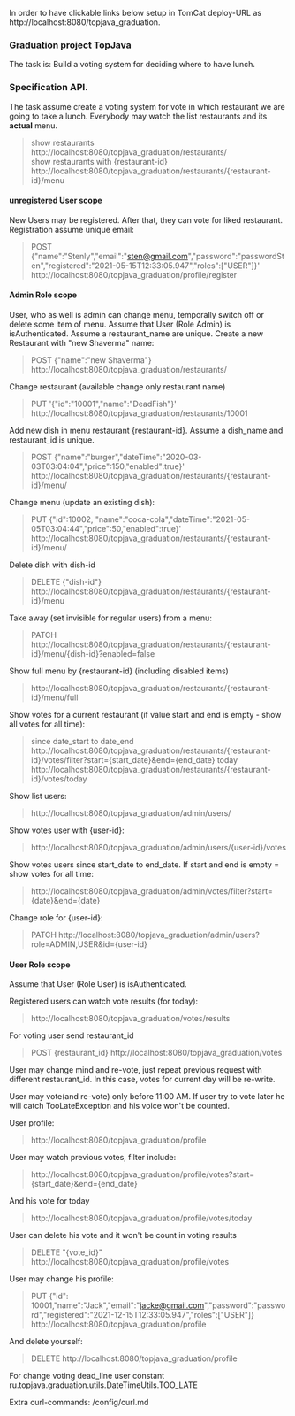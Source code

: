 In order to have clickable links below setup in TomCat deploy-URL as http://localhost:8080/topjava_graduation. 

### Graduation project TopJava

The task is:
Build a voting system for deciding where to have lunch.

### Specification API.

The task assume create a voting system for vote in which restaurant we are going to take a lunch. Everybody may watch
the list restaurants and its **actual** menu.
> show restaurants http://localhost:8080/topjava_graduation/restaurants/ <br>
> show restaurants with {restaurant-id} http://localhost:8080/topjava_graduation/restaurants/{restaurant-id}/menu

#### unregistered User scope

New Users may be registered. After that, they can vote for liked restaurant. Registration assume unique email:
> POST {"name":"Stenly","email":"sten@gmail.com","password":"passwordSten","registered":"2021-05-15T12:33:05.947","roles":["USER"]}' http://localhost:8080/topjava_graduation/profile/register

#### Admin Role scope

User, who as well is admin can change menu, temporally switch off or delete some item of menu. Assume that User (Role
Admin) is isAuthenticated. Assume a restaurant_name are unique. Create a new Restaurant with "new Shaverma" name:
> POST {"name":"new Shaverma"}  http://localhost:8080/topjava_graduation/restaurants/

Change restaurant (available change only restaurant name)
> PUT '{"id":"10001","name":"DeadFish"}' http://localhost:8080/topjava_graduation/restaurants/10001

Add new dish in menu restaurant {restaurant-id}. Assume a dish_name and restaurant_id is unique.
> POST {"name":"burger","dateTime":"2020-03-03T03:04:04","price":150,"enabled":true}' http://localhost:8080/topjava_graduation/restaurants/{restaurant-id}/menu/

Change menu (update an existing dish):
> PUT {"id":10002, "name":"coca-cola","dateTime":"2021-05-05T03:04:44","price":50,"enabled":true}' http://localhost:8080/topjava_graduation/restaurants/{restaurant-id}/menu/

Delete dish with dish-id
> DELETE {"dish-id"} http://localhost:8080/topjava_graduation/restaurants/{restaurant-id}/menu

Take away (set invisible for regular users) from a menu:
> PATCH http://localhost:8080/topjava_graduation/restaurants/{restaurant-id}/menu/{dish-id}?enabled=false

Show full menu by {restaurant-id}  (including disabled items)
> http://localhost:8080/topjava_graduation/restaurants/{restaurant-id}/menu/full

Show votes for a current restaurant (if value start and end is empty - show all votes for all time):
> since date_start to date_end http://localhost:8080/topjava_graduation/restaurants/{restaurant-id}/votes/filter?start={start_date}&end={end_date}
> today http://localhost:8080/topjava_graduation/restaurants/{restaurant-id}/votes/today


Show list users:
> http://localhost:8080/topjava_graduation/admin/users/

Show votes user with {user-id}:
> http://localhost:8080/topjava_graduation/admin/users/{user-id}/votes

Show votes users since start_date to end_date. If start and end is empty = show votes for all time:
> http://localhost:8080/topjava_graduation/admin/votes/filter?start={date}&end={date}

Change role for {user-id}:
> PATCH http://localhost:8080/topjava_graduation/admin/users?role=ADMIN,USER&id={user-id}

#### User Role scope

Assume that User (Role User) is isAuthenticated.

Registered users can watch vote results (for today):
> http://localhost:8080/topjava_graduation/votes/results

For voting user send restaurant_id
> POST {restaurant_id} http://localhost:8080/topjava_graduation/votes

User may change mind and re-vote, just repeat previous request with different restaurant_id. In this case, votes for
current day will be re-write.

User may vote(and re-vote) only before 11:00 AM. If user try to vote later he will catch TooLateException and his voice
won't be counted.

User profile:
> http://localhost:8080/topjava_graduation/profile

User may watch previous votes, filter include:
> http://localhost:8080/topjava_graduation/profile/votes?start={start_date}&end={end_date}

And his vote for today
> http://localhost:8080/topjava_graduation/profile/votes/today

User can delete his vote and it won't be count in voting results
> DELETE "{vote_id}" http://localhost:8080/topjava_graduation/profile/votes

User may change his profile:
> PUT {"id": 10001,"name":"Jack","email":"jacke@gmail.com","password":"password","registered":"2021-12-15T12:33:05.947","roles":["USER"]} http://localhost:8080/topjava_graduation/profile

And delete yourself:
> DELETE http://localhost:8080/topjava_graduation/profile

For change voting dead_line user constant ru.topjava.graduation.utils.DateTimeUtils.TOO_LATE

Extra curl-commands: /config/curl.md